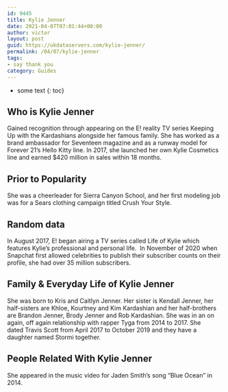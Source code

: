 ```yaml
---
id: 9445
title: Kylie Jenner
date: 2021-04-07T07:01:44+00:00
author: victor
layout: post
guid: https://ukdataservers.com/kylie-jenner/
permalink: /04/07/kylie-jenner
tags:
- say thank you
category: Guides
---
```


* some text
{: toc}


## Who is Kylie Jenner



Gained recognition through appearing on the E! reality TV series Keeping Up with the Kardashians alongside her famous family. She has worked as a brand ambassador for Seventeen magazine and as a runway model for Forever 21&#8217;s Hello Kitty line. In 2017, she launched her own Kylie Cosmetics line and earned $420 million in sales within 18 months.

                
                
                
## Prior to Popularity



She was a cheerleader for Sierra Canyon School, and her first modeling job was for a Sears clothing campaign titled Crush Your Style. 

                
                
                
## Random data



In August 2017, E! began airing a TV series called Life of Kylie which features Kylie&#8217;s professional and personal life.  In November of 2020 when Snapchat first allowed celebrities to publish their subscriber counts on their profile, she had over 35 million subscribers.

                
                
                
## Family & Everyday Life of Kylie Jenner



She was born to Kris and Caitlyn Jenner. Her sister is Kendall Jenner, her half-sisters are Khloe, Kourtney and Kim Kardashian and her half-brothers are Brandon Jenner, Brody Jenner and Rob Kardashian. She was in an on again, off again relationship with rapper Tyga from 2014 to 2017. She dated Travis Scott from April 2017 to October 2019 and they have a daughter named Stormi together. 

                
                
                
## People Related With Kylie Jenner



She appeared in the music video for Jaden Smith&#8217;s song &#8220;Blue Ocean&#8221; in 2014.

                
              
            
          
          
          